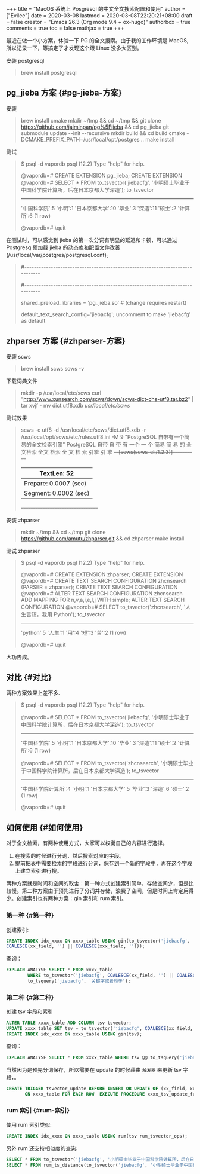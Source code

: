 +++
title = "MacOS 系统上 Posgresql 的中文全文搜索配置和使用"
author = ["Evilee"]
date = 2020-03-08
lastmod = 2020-03-08T22:20:21+08:00
draft = false
creator = "Emacs 26.3 (Org mode 9.4 + ox-hugo)"
authorbox = true
comments = true
toc = false
mathjax = true
+++

最近在做一个小方案，体验一下 PG 的全文搜索。由于我的工作环境是 MacOS, 所以记录一下，等搞定了才发现这个跟 Linux 没多大区别。

<!--more-->

安装 postgresql

> brew install postgresql


## pg\_jieba 方案 {#pg-jieba-方案}

安装

> brew install cmake
> mkdir ~/tmp && cd ~/tmp && git clone <https://github.com/jaiminpan/pg%5Fjieba> && cd pg\_jieba
> git submodule update --init --recursive
> mkdir build && cd build
> cmake -DCMAKE\_PREFIX\_PATH=/usr/local/opt/postgres ..
> make install

测试

> $ psql -d vapordb
> psql (12.2)
> Type "help" for help.
>
> @vapordb=# CREATE EXTENSION pg\_jieba;
> CREATE EXTENSION
> @vapordb=# SELECT \* FROM to\_tsvector('jiebacfg', '小明硕士毕业于中国科学院计算所，后在日本京都大学深造');
>                                    to\_tsvector
>
> ---
>
>  '中国科学院':5 '小明':1 '日本京都大学':10 '毕业':3 '深造':11 '硕士':2 '计算所':6
> (1 row)
>
> @vapordb=# \quit

在测试时，可以感觉到 jieba 的第一次分词有明显的延迟和卡顿，可以通过 Postgresq 预加载 jieba 的动态库和配置文件改善(/usr/local/var/postgres/postgresql.conf)。

> \#------------------------------------------------------------------------------
>
> \#------------------------------------------------------------------------------
>
> shared\_preload\_libraries = 'pg\_jieba.so'  # (change requires restart)
>
> default\_text\_search\_config='jiebacfg'; uncomment to make 'jiebacfg' as default


## zhparser 方案 {#zhparser-方案}

安装 scws

> brew install scws
> scws -v

下载词典文件

> mkdir -p /usr/local/etc/scws
> curl "<http://www.xunsearch.com/scws/down/scws-dict-chs-utf8.tar.bz2>" | tar xvjf -
> mv dict.utf8.xdb _usr/local/etc/scws_

测试效果

> scws -c utf8 -d /usr/local/etc/scws/dict.utf8.xdb -r /usr/local/opt/scws/etc/rules.utf8.ini -M 9 "PostgreSQL 自带有一个简易的全文检索引擎"
> PostgreSQL 自带 自 带 有 一个 一 个 简易 简 易 的 全文检索 全文 检索 全 文 检 索 引擎 引 擎
> ~~--[scws(scws-cli/1.2.3)]----------~~
>
> | TextLen:   52              |
> |----------------------------|
> | Prepare:   0.0007    (sec) |
> | Segment:   0.0002    (sec) |
>
> ~~--------------------------------~~

安装 zhparser

> mkdir ~/tmp && cd ~/tmp
> git clone <https://github.com/amutu/zhparser.git> && cd zhparser
> make install

测试 zhparser

> $ psql -d vapordb
> psql (12.2)
> Type "help" for help.
>
> @vapordb=# CREATE EXTENSION zhparser;
> CREATE EXTENSION
> @vapordb=# CREATE TEXT SEARCH CONFIGURATION zhcnsearch (PARSER = zhparser);
> CREATE TEXT SEARCH CONFIGURATION
> @vapordb=# ALTER TEXT SEARCH CONFIGURATION zhcnsearch ADD MAPPING FOR n,v,a,i,e,l,j WITH simple;
> ALTER TEXT SEARCH CONFIGURATION
> @vapordb=# SELECT to\_tsvector('zhcnsearch', '人生苦短，我用 Python');
>                to\_tsvector
>
> ---
>
>  'python':5 '人生':1 '用':4 '短':3 '苦':2
> (1 row)
>
> @vapordb=# \quit

大功告成。


## 对比 {#对比}

两种方案效果上差不多.

> $ psql -d vapordb
> psql (12.2)
> Type "help" for help.
>
> @vapordb=# SELECT \* FROM to\_tsvector('jiebacfg', '小明硕士毕业于中国科学院计算所，后在日本京都大学深造');
>                                    to\_tsvector
>
> ---
>
>  '中国科学院':5 '小明':1 '日本京都大学':10 '毕业':3 '深造':11 '硕士':2 '计算所':6
> (1 row)
>
> @vapordb=# SELECT \* FROM to\_tsvector('zhcnsearch', '小明硕士毕业于中国科学院计算所，后在日本京都大学深造');
>                                 to\_tsvector
>
> ---
>
>  '中国科学院计算所':4 '小明':1 '日本京都大学':5 '毕业':3 '深造':6 '硕士':2
> (1 row)
>
> @vapordb=# \quit


## 如何使用 {#如何使用}

对于全文检索，有两种使用方式，大家可以权衡自己的内容进行选择。

1.  在搜索的时候进行分词，然后搜索对应的字段。
2.  提前把表中需要检索的字段进行分词，保存到一个新的字段中，再在这个字段上建立索引进行搜。

两种方案就是时间和空间的取舍：第一种方式创建索引简单，存储空间少，但是比较慢。第二种方案由于预先进行了分词并存储，浪费了空间，但是时间上肯定用得少。创建索引也有两种方案：gin 索引和 rum 索引。


### 第一种 {#第一种}

创建索引:

```sql
CREATE INDEX idx_xxxx ON xxxx_table USING gin(to_tsvector('jiebacfg',
COALESCE(xx_field, '') || COALESCE(xxx_field, '')));
```

查询：

```sql
EXPLAIN ANALYSE SELECT * FROM xxxx_table
        WHERE to_tsvector('jiebacfg', COALESCE(xx_field, '') || COALESCE(xxx_field, '')) @@
        to_tsquery('jiebacfg', '关键字或者句子');
```


### 第二种 {#第二种}

创建 tsv 字段和索引

```sql
ALTER TABLE xxxx_table ADD COLUMN tsv tsvector;
UPDATE xxxx_table SET tsv = to_tsvector('jiebacfg', COALESCE(xx_field, '') || COALESCE(xxx_field, ''));
CREATE INDEX idx_xxxx ON xxxx_table USING gin(tsv);
```

查询：

```sql
EXPLAIN ANALYSE SELECT * FROM xxxx_table WHERE tsv @@ to_tsquery('jiebacfg', '关键词或者句子');
```

当然因为是预先分词保存，所以需要在 update 的时候藉由 `触发器` 来更新 tsv 字段，。

```sql
CREATE TRIGGER tsvector_update BEFORE INSERT OR UPDATE OF (xx_field, xxx_field)
       ON xxxx_table FOR EACH ROW  EXECUTE PROCEDURE xxxx_tsv_update_func(tsv, 'jiebacfg', xx_field, xxx_field);
```


### rum 索引 {#rum-索引}

使用 rum 索引类似:

```sql
CREATE INDEX idx_xxxx ON xxxx_table USING rum(tsv rum_tsvector_ops);
```

另外 rum 还支持相似度的查询:

```sql
SELECT * FROM to_tsvector('jiebacfg', '小明硕士毕业于中国科学院计算所，后在日本京都大学深造');
SELECT * FROM rum_ts_distance(to_tsvector('jiebacfg', '小明硕士毕业于中国科学院计算所，后在日本京都大学深造') , to_tsquery('计算所'));
```
